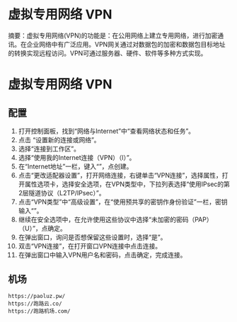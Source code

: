 # 虚拟专用网络 VPN


摘要：虚拟专用网络(VPN)的功能是：在公用网络上建立专用网络，进行加密通讯。在企业网络中有广泛应用。VPN网关通过对数据包的加密和数据包目标地址的转换实现远程访问。VPN可通过服务器、硬件、软件等多种方式实现。
<!--more-->

# 虚拟专用网络 VPN
## 配置
1. 打开控制面板，找到“网络与Internet”中“查看网络状态和任务”。
2. 点击 “设置新的连接或网络”。
3. 选择“连接到工作区”。
4. 选择“使用我的Internet连接（VPN）（l）”。
5. 在“Internet地址”一栏，键入“”，点创建。
6. 点击“更改适配器设置”，打开网络连接，右键单击“VPN连接”，选择属性，打开属性选项卡，选择安全选项，在VPN类型中，下拉列表选择“使用IPsec的第2层隧道协议（L2TP/IPsec）”。
7. 点击“VPN类型”中“高级设置”，在“使用预共享的密钥作身份验证”一栏，密钥输入“”。
8. 继续在安全选项中，在允许使用这些协议中选择“未加密的密码（PAP）（U）”，点确定。
9. 在弹出窗口，询问是否想保留这些设置时，选择“是”。
10. 双击“VPN连接”，在打开窗口VPN连接中点击连接。
11. 在弹出窗口中输入VPN用户名和密码，点击确定，完成连接。

## 机场
```
https://paoluz.pw/
https://跑路云.co/
https://跑路机场.com/
```

